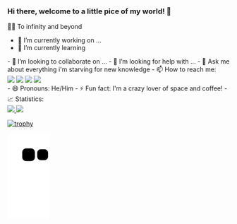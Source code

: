 ### Hi there, welcome to a little pice of my world! 👋

🚀✨ To infinity and beyond

- 🔭 I’m currently working on ...
- 🌱 I’m currently learning 
<div>
      <link rel="stylesheet" href="https://cdn.jsdelivr.net/gh/devicons/devicon@v2.15.1/devicon.min.css">
</div>
- 👯 I’m looking to collaborate on ...
- 🤔 I’m looking for help with ...
- 💬 Ask me about everything i'm starving for new knowledge
- 📫 How to reach me: 
  <div>
	      <a href="https://instagram.com/marcovicar" target="_blank"><img src="https://img.shields.io/badge/-Instagram-%23E4405F?style=for-the-badge&logo=instagram&logoColor=white" target="_blank"></a>
	      <a href="https://www.twitch.tv/marcovicar" target="_blank"><img src="https://img.shields.io/badge/Twitch-9146FF?style=for-the-badge&logo=twitch&logoColor=white" target="_blank"></a>
	      <a href = "mailto:marcosvictormbi85@gmail.com"><img src="https://img.shields.io/badge/Gmail-D14836?style=for-the-badge&logo=gmail&logoColor=white" target="_blank"></a>
	      <a href="https://www.linkedin.com/in/marcos-victor-ara%C3%BAjo-ramos-79ba49182/" target="_blank"><img src="https://img.shields.io/badge/-LinkedIn-%230077B5?style=for-the-badge&logo=linkedin&logoColor=white" target="_blank"></a>   
  </div>
- 😄 Pronouns: He/Him
- ⚡ Fun fact: I'm a crazy lover of space and coffee!
- 📈 Statistics:
	<div>
<a href="https://github.com/marcovicar">
<img height="180em" src="https://github-readme-stats.vercel.app/api/top-langs/?username=marcovicar&layout=compact&langs_count=7&theme=dracula"/>
<img height="180em" src="https://github-readme-stats.vercel.app/api?username=marcovicar&show_icons=true&theme=dracula&include_all_commits=true&count_private=true"/>
</div>

[![trophy](https://github-profile-trophy.vercel.app/?username=marcovicar&theme=onedark)](https://github.com/ryo-ma/github-profile-trophy)	
	
![Snake animation](https://github.com/marcovicar/marcovicar/blob/output/github-contribution-grid-snake.svg)
